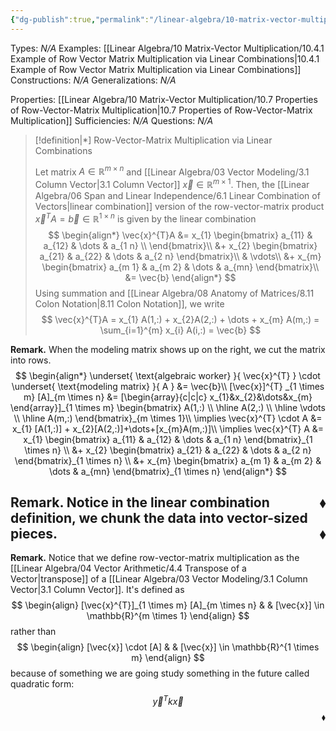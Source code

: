```yaml
---
{"dg-publish":true,"permalink":"/linear-algebra/10-matrix-vector-multiplication/10-4-row-vector-matrix-multiplication-via-linear-combinations/","tags":["Type/Definition","Topic/Linear_Algebra"]}
---
```


Types: *N/A*
Examples: [[Linear Algebra/10 Matrix-Vector Multiplication/10.4.1 Example of Row Vector Matrix Multiplication via Linear Combinations\|10.4.1 Example of Row Vector Matrix Multiplication via Linear Combinations]]
Constructions: *N/A*
Generalizations: *N/A*

Properties: [[Linear Algebra/10 Matrix-Vector Multiplication/10.7 Properties of Row-Vector-Matrix Multiplication\|10.7 Properties of Row-Vector-Matrix Multiplication]]
Sufficiencies: *N/A*
Questions: *N/A*

> [!definition|*] Row-Vector-Matrix Multiplication via Linear Combinations
> 
> Let matrix $A \in \mathbb{R}^{m \times n}$ and [[Linear Algebra/03 Vector Modeling/3.1 Column Vector\|3.1 Column Vector]] $\vec{x} \in \mathbb{R}^{m \times 1}$. Then, the [[Linear Algebra/06 Span and Linear Independence/6.1 Linear Combination of Vectors\|linear combination]] version of the row-vector-matrix product $\vec{x}^{T} A = \vec{b} \in \mathbb{R}^{ 1 \times n}$ is given by the linear combination
> $$
> \begin{align*}
> \vec{x}^{T}A &= x_{1} \begin{bmatrix}
> a_{11} & a_{12} & \dots & a_{1 n} \\
> \end{bmatrix}\\
> &+ x_{2} \begin{bmatrix}
> a_{21}  & a_{22} & \dots & a_{2 n}
> \end{bmatrix}\\
> & \vdots\\
> &+ x_{m} \begin{bmatrix}
> a_{m 1} & a_{m 2} & \dots & a_{mn}
> \end{bmatrix}\\
> &= \vec{b}
> \end{align*}
> $$
> Using summation and [[Linear Algebra/08 Anatomy of Matrices/8.11 Colon Notation\|8.11 Colon Notation]], we write
> $$
> \vec{x}^{T}A = x_{1} A(1,:) + x_{2}A(2,:) + \dots + x_{m} A(m,:) = \sum_{i=1}^{m} x_{i} A(i,:) = \vec{b}
> $$

**Remark.** When the modeling matrix shows up on the right, we cut the matrix into rows.
$$
\begin{align*}
\underset{ \text{algebraic worker} }{ \vec{x}^{T} } \cdot \underset{ \text{modeling matrix} }{ A } &= \vec{b}\\
[\vec{x}]^{T} _{1 \times m} [A]_{m \times n} &=  [\begin{array}{c|c|c}
x_{1}&x_{2}&\dots&x_{m}
\end{array}]_{1 \times m} \begin{bmatrix}
A(1,:) \\
\hline A(2,:) \\
\hline \vdots \\
\hline A(m,:)
\end{bmatrix}_{m \times 1}\\
\implies \vec{x}^{T} \cdot A &= x_{1} [A(1,:)] + x_{2}[A(2,:)]+\dots+[x_{m}A(m,:)]\\
\implies \vec{x}^{T} A &= x_{1} \begin{bmatrix}
a_{11} & a_{12} & \dots & a_{1 n}
\end{bmatrix}_{1 \times n} \\
&+ x_{2} \begin{bmatrix}
a_{21} & a_{22} & \dots & a_{2 n}
\end{bmatrix}_{1 \times n} \\
&+ x_{m} \begin{bmatrix}
a_{m 1} & a_{m 2} & \dots & a_{mn}
\end{bmatrix}_{1 \times n}
\end{align*}
$$

 <span style='float:right;'>$\blacklozenge$</span>
 ---
 
 **Remark.** Notice in the linear combination definition, we chunk the data into vector-sized pieces.
 <span style='float:right;'>$\blacklozenge$</span>
---

**Remark.** Notice that we define row-vector-matrix multiplication as the [[Linear Algebra/04 Vector Arithmetic/4.4 Transpose of a Vector\|transpose]] of a [[Linear Algebra/03 Vector Modeling/3.1 Column Vector\|3.1 Column Vector]]. It's defined as
$$
\begin{align}
[\vec{x}^{T}]_{1 \times m} [A]_{m \times n} &  & [\vec{x}] \in \mathbb{R}^{m \times 1}
\end{align}
$$
rather than
$$
\begin{align}
[\vec{x}] \cdot [A]  &  & [\vec{x}] \in \mathbb{R}^{1 \times m}
\end{align}
$$
because of something we are going study something in the future called quadratic form:
$$
\vec{y}^{T} k \vec{x}
$$
 <span style='float:right;'>$\blacklozenge$</span>

 